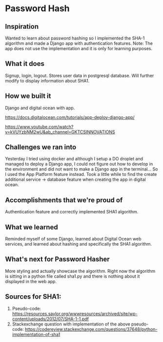 # Password Hash

## Inspiration
Wanted to learn about password hashing so I implemented the SHA-1 algorithm and made a Django app with authentication features. Note: The app does not use the implementation and it is only for learning purposes.
## What it does
Signup, login, logout. Stores user data in postgresql database. Will further modify to display information about SHA1.
## How we built it
Django and digital ocean with app. 

https://docs.digitalocean.com/tutorials/app-deploy-django-app/

https://www.youtube.com/watch?v=kVUYzbNM2wU&ab_channel=GKTCSINNOVATIONS
## Challenges we ran into
Yesterday I tried using docker and although I setup a DO droplet and managed to deploy a Django app, I could not figure out how to develop in the environment and did not want to make a Django app in the terminal... So I used the App Platform feature instead. Took a little while to find the create additional service -> database feature when creating the app in digital ocean.
## Accomplishments that we're proud of
Authentication feature and correctly implemented SHA1 algorithm.
## What we learned
Reminded myself of some Django, learned about Digital Ocean web services, and learned about hashing and specifically the SHA1 algorithm.
## What's next for Password Hasher
More styling and actually showcase the algorithm. Right now the algorithm is sitting in a python file called sha1.py and there is nothing about it displayed in the web app.

## Sources for SHA1:
1. Pseudo-code: 
    https://resources.saylor.org/wwwresources/archived/site/wp-content/uploads/2012/07/SHA-1-1.pdf
2. Stackexchange question with implementation of the above pseudo-code:
    https://codereview.stackexchange.com/questions/37648/python-implementation-of-sha1

 

